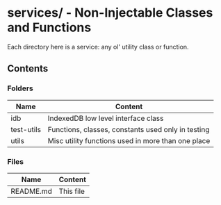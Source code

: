 # services/ - Non-Injectable Classes and Functions

Each directory here is a service: any ol' utility class or function.

## Contents

### Folders

| Name       | Content                                            |
|------------|----------------------------------------------------|
| idb        | IndexedDB low level interface class                |
| test-utils | Functions, classes, constants used only in testing | 
| utils      | Misc utility functions used in more than one place |

### Files

| Name      | Content   |
|-----------|-----------|
| README.md | This file |
